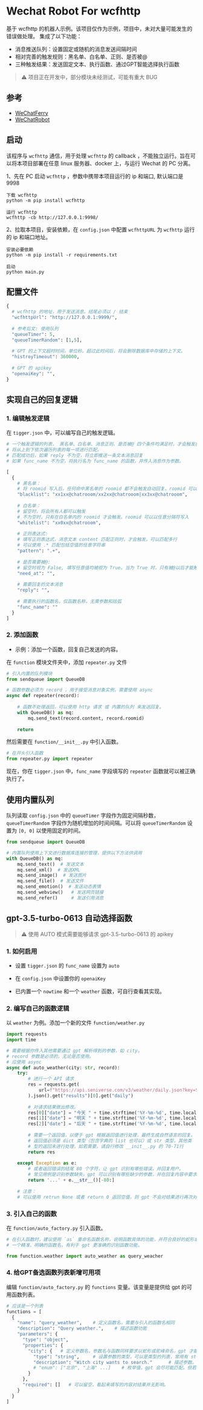 # Wechat Robot For wcfhttp


基于 wcfhttp 的机器人示例。该项目仅作为示例，项目中，未对大量可能发生的错误做处理。
集成了以下功能：
- 消息推送队列：设置固定或随机的消息发送间隔时间
- 相对完善的触发规则：黑名单、白名单、正则、是否被@
- 三种触发结果：发送固定文本、执行函数、通过GPT智能选择执行函数

> **⚠** 项目正在开发中，部分模块未经测试，可能有重大 BUG

###
## 参考
- [WeChatFerry](https://github.com/lich0821/WeChatFerry)
- [WeChatRobot](https://github.com/lich0821/WeChatRobot)


###
## 启动
该程序与 `wcfhttp` 通信，用于处理 `wcfhttp` 的 callback ，不能独立运行。旨在可以将本项目部署在任意 linux 服务器、docker 上，与运行 Wechat 的 PC 分离。

1、先在 PC 启动 `wcfhttp` ，参数中携带本项目运行的 ip 和端口, 默认端口是 9998

```commandline
下载 wcfhttp
python -m pip install wcfhttp

运行 wcfhttp
wcfhttp -cb http://127.0.0.1:9998/
```

2、拉取本项目，安装依赖，在 `config.json` 中配置 `wcfhttpURL` 为 `wcfhttp` 运行的 ip 和端口地址。


```commandline
安装必要依赖
python -m pip install -r requirements.txt

启动
python main.py
```
###
## 配置文件

```python
{
  # wcfhttp 的地址，用于发送消息。结尾必须以 / 结束
  "wcfhttpUrl": "http://127.0.0.1:9999/", 
  
  # 参考后文: 使用队列
  "queueTimer": 5,
  "queueTimerRandom": [1,5],
  
  # GPT 的上下文超时时间，单位秒。超过此时间后，将会删除数据库中存储的上下文。
  "histroyTimeout": 360000,
  
  # GPT 的 apikey
  "openaiKey": "",
}
```

###
## 实现自己的回复逻辑


### 1. 编辑触发逻辑


在 `tigger.json` 中，可以编写自己的触发逻辑。

```python
# 一个触发逻辑的列表， 黑名单、白名单、消息正则、是否被@ 四个条件均满足时，才会触发执行。
# 将从上到下依次遍历列表的每一项进行匹配。
# 匹配成功后，如果 reply 不为空，将立即推送一条文本消息回复
# 如果 func_name 不为空，将执行名为 func_name 的函数，并传入消息作为参数。

[
  {
    # 黑名单：
    # 将 roomid 写入后，任何命中黑名单的 roomid 都不会触发自动回复。roomid 可以以任意分隔符写入    
    "blacklist": "xx1xx@chatrooom/xx2xx@chatrooom|xx3xx@chatrooom",
    
    # 白名单：
    # 留空时，将会所有人都可以触发
    # 不为空时，只有在白名单内的 roomid 才会触发。roomid 可以以任意分隔符写入    
    "whitelist": "xx0xx@chatrooom",
    
    # 正则表达式:
    # 填写正则表达式，消息文本 content 匹配正则时，才会触发。可以匹配多行
    # 可以使用 .* 匹配包括空值的任意字符串    
    "pattern": ".+",
    
    # 是否需要被@:
    # 留空时视为 False, 填写任意值均被视为 True。当为 True 时，只有被@以后才能触发    
    "need_at": "",    
    
    # 需要回复的文本消息    
    "reply": "",
    
    # 需要执行的函数名，仅函数名称，无需参数和括弧    
    "func_name": ""
  }
]
```


### 2. 添加函数

- 示例：添加一个函数，回复自己发送的内容。


在 `function` 模块文件夹中，添加 `repeater.py` 文件
```python
# 引入内置的队列模块
from sendqueue import QueueDB

# 函数参数必须为 record ，用于接受消息对象实例，需要使用 async
async def repeater(record):
    
    # 函数不处理返回，可以使用 http 请求 或 内置的队列 来发送回复。
    with QueueDB() as mq:
        mq.send_text(record.content, record.roomid)
        
    return 
```
然后需要在 `function/__init__.py` 中引入函数。
```python
# 在开头引入函数
from repeater.py import repeater
```

现在，你在 `tigger.json` 中，`func_name` 字段填写的 `repeater` 函数就可以被正确执行了。


###
## 使用内置队列
队列读取 `config.json` 中的 `queueTimer` 字段作为固定间隔秒数，`queueTimerRandom` 字段作为随机增加的时间间隔。可以将 `queueTimerRandom` 设置为 `[0, 0]` 以使用固定的时间。

```python
from sendqueue import QueueDB

# 内置队列使用上下文进行数据库连接的管理，提供以下方法供调用
with QueueDB() as mq:
    mq.send_text()  # 发送文本
    mq.send_xml()  # 发送XML
    mq.send_image()  # 发送图片
    mq.send_file()  # 发送文件
    mq.send_emotion()  # 发送动态表情
    mq.send_webview()   # 发送网页链接
    mq.send_refer()     # 发送引用消息
```


###
## gpt-3.5-turbo-0613 自动选择函数

> **⚠** 使用 AUTO 模式需要能够请求 gpt-3.5-turbo-0613 的 apikey

### 1. 如何启用

- 设置 `tigger.json` 的 `func_name` 设置为 `auto`

- 在 `config.json` 中设置你的 `openaiKey`

- 已内置一个 `nowtime` 和一个 `weather` 函数，可自行查看其实现。


### 2. 编写自己的函数逻辑

以 `weather` 为例。添加一个新的文件 `function/weather.py`

```python
import requests
import time

# 需要根据你传入其他需要通过 gpt 解析得到的参数，如 city。
# record 参数是必须的，无论是否使用。
# 应使用 async
async def auto_weather(city: str, record):
    try:
        # 进行一个 API 请求
        res = requests.get(
            url=f"https://api.seniverse.com/v3/weather/daily.json?key=SCYrvkytJze9qyzOh&location={city}"
        ).json().get("results")[0].get("daily")
        
        # 对请求结果做出修改。
        res[0]["date"] = "今天 " + time.strftime('%Y-%m-%d', time.localtime())
        res[1]["date"] = "明天 " + time.strftime('%Y-%m-%d', time.localtime(time.time()+86400))
        res[2]["date"] = "后天 " + time.strftime('%Y-%m-%d', time.localtime(time.time()+172800))
        
        # 需要一个返回值，以便于 gpt 根据返回值进行处理，最终生成自然语言的回复。
        # 返回值必须是 dict 类型（包含字典的 list 也可以）或 str 类型，其他类
        # 型的返回未进行处理，如若需要，请自行修改 __init__.py 的 70-71行
        return res
    
    except Exception as e:
        # 或者返回错误的结尾 80 个字符，让 gpt 识别有哪些错误，并回复用户。
        # 常见用例是识别参数缺失。gpt 可以识别有哪些缺少的参数，并在回复内容中要求用户提供。
        return '...' + e.__str__()[-80:]
    
    # 注意：
    # 可以使用 retrun None 或者 return 0 返回空值，则 gpt 不会对结果进行再次对话。
```

### 3. 引入自己的函数
在 `function/auto_factory.py` 引入函数。 

```python
# 在引入函数时，建议使用 `as` 重命名函数名称，说明函数具体的功能，并符合良好的蛇形或驼峰命名规则。
# 一个精准、明确的函数名，有利于 gpt 更准确的识别函数功能。

from function.weather import auto_weather as query_weacher
```

### 4. 给GPT备选函数列表新增可用项

编辑 `function/auto_factory.py` 的 `functions` 变量。该变量是提供给 gpt 的可用函数列表。

```python
# 应该是一个列表
functions = [    
  {
    "name": "query_weather",    # 定义函数名，需要与引入的函数名相同
    "description": "Query weather.",    # 描述函数功能
    "parameters": {
      "type": "object",
      "properties": {
        "city": {   # 定义参数名，参数名与函数同样要求以蛇形或驼峰命名，gpt 才能更精准识别。
          "type": "string",     # 设置参数的类型，可以是类型的列表，常用有 string, null, boolean, array, number
          "description": "Witch city wants to search."      # 描述参数。
          # "enum": ["北京", "上海" ...]    # 枚举值，gpt 会尽可能匹配。但若输入文本识别不到枚举的内容，也可能输入其他值。
        }
      },
      "required": []   # 可以留空，看起来填写的内容对结果并无影响。
    }
  }
]
```
